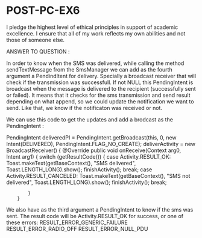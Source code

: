 # POST-PC-EX6

I pledge the highest level of ethical principles in support of academic excellence.  I ensure that all of my work reflects my own abilities and not those of someone else.

ANSWER TO QUESTION :

In order to know when the SMS was delivered, while calling the method sendTextMessage from the SmsManager we can add as the fourth argument a PendindItent for delivery. Specially a broadcast receiver that will check if the transmission was successfull.
If not NULL this PendingIntent is broadcast when the message is delivered to the recipient (successfully sent or failed).
It means that it checks for the sms transmission and send result depending on what append, so we could update the notification we want to send. Like that, we know if the notificaton was received or not.

We can use this code to get the updates and add a brodcast as the PendingIntent :

PendingIntent deliveredPI = PendingIntent.getBroadcast(this, 0, new Intent(DELIVERED), PendingIntent.FLAG_NO_CREATE);
deliverActivity = new BroadcastReceiver() {
        @Override
        public void onReceive(Context arg0, Intent arg1) {
            switch (getResultCode()) {
                case Activity.RESULT_OK:
                    Toast.makeText(getBaseContext(), "SMS delivered", 
                    Toast.LENGTH_LONG).show();
                    finishActivity();
                    break;
                case Activity.RESULT_CANCELED:
                    Toast.makeText(getBaseContext(), "SMS not delivered", 
                    Toast.LENGTH_LONG).show();
                    finishActivity();
                    break;           

            }
        }
      

We also have as the third argument a PendingIntent to know if the sms was sent.
The result code will be Activity.RESULT_OK for success, or one of these errors:
RESULT_ERROR_GENERIC_FAILURE
RESULT_ERROR_RADIO_OFF
RESULT_ERROR_NULL_PDU
